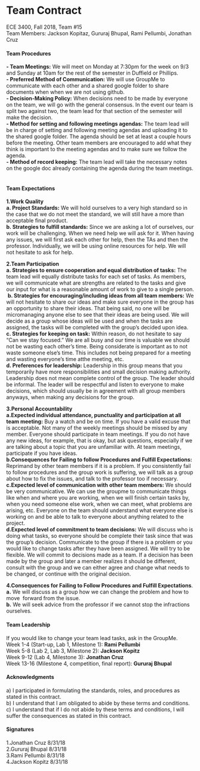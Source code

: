 

# Team Contract
ECE 3400, Fall 2018, Team #15  
Team Members: Jackson Kopitaz, Gururaj Bhupal, Rami Pellumbi, Jonathan Cruz  


#### Team Procedures
**- Team Meetings:** We will meet on Monday at 7:30pm for the week on 9/3 and Sunday at 10am for the rest of the semester in Duffield or Phillips.  
**- Preferred Method of Communication:** We will use GroupMe to communicate with each other and a shared google folder to share documents when when we are not using github.  
**- Decision-Making Policy:** When decisions need to be made by everyone on the team, we will go with the general consensus. In the event our team is split two against two, the team lead for that section of the semester will make the decision.  
**- Method for setting and following meetings agendas:** The team lead will be in charge of setting and following meeting agendas and uploading it to the shared google folder. The agenda should be set at least a couple hours before the meeting. Other team members are encouraged to add what they think is important to the meeting agendas and to make sure we follow the agenda.  
**- Method of record keeping:** The team lead will take the necessary notes on the google doc already containing the agenda during the team meetings.     
  
#### Team Expectations
**1.Work Quality**  
**a. Project Standards:** We will hold ourselves to a very high standard so in the case that we do not meet the standard, we will still have a more than acceptable final product.   
**b. Strategies to fulfill standards:** Since we are asking a lot of ourselves, our work will be challenging. When we need help we will ask for it. When having any issues, we will first ask each other for help, then the TAs and then the professor. Individually, we will be using online resources for help. We will not hesitate to ask for help.    

**2.Team Participation**  
**a. Strategies to ensure cooperation and equal distribution of tasks:** The team lead will equally distribute tasks for each set of tasks. As members, we will communicate what are strengths are related to the tasks and give our input for what is a reasonable amount of work to give to a single person.   **b. Strategies for encouraging/including ideas from all team members:** We will not hesitate to share our ideas and make sure everyone in the group has an opportunity to share their ideas. That being said, no one will be micromanaging anyone else to see that their ideas are being used. We will decide as a group whose ideas will be used and when the tasks are assigned, the tasks will be completed with the group’s decided upon idea.  
**c. Strategies for keeping on task:** Within reason, do not hesitate to say “Can we stay focused.” We are all busy and our time is valuable we should not be wasting each other’s time. Being considerate is important as to not waste someone else’s time. This includes not being prepared for a meeting and wasting everyone’s time atthe meeting, etc.  
**d. Preferences for leadership:** Leadership in this group means that you temporarily have more responsibilities and small decision making authority. Leadership does not mean complete control of the group. The leader should be informal. The leader will be respectful and listen to everyone to make decisions, which should usually be in agreement with all group members anyways, when making any decisions for the group.  

**3.Personal Accountability**  
**a.Expected individual attendance, punctuality and participation at all team meeting:** Buy a watch and be on time. If you have a valid excuse that is acceptable. Not many of the weekly meetings should be missed by any member. Everyone should participate in team meetings. If you do not have any new ideas, for example, that is okay, but ask questions, especially if we are talking about a topic that you are unfamiliar with. At team meetings, participate if you have ideas.  
**b.Consequences for Failing to follow Procedures and Fulfill Expectations:** Reprimand by other team members if it is a problem. If you consistently fail to follow procedures and the group work is suffering, we will talk as a group about how to fix the issues, and talk to the professor too if necessary.  
**c.Expected level of communication with other team members:** We should be very communicative. We can use the groupme to communicate things like when and where you are working, when we will finish certain tasks by, when you need someone else work, when we can meet, what problems are arising, etc. Everyone on the team should understand what everyone else is working on and be able to talk to everyone about anything related to the project.  
**d.Expected level of commitment to team decisions:** We will discuss who is doing what tasks, so everyone should be complete their task since that was the group’s decision. Communicate to the group if there is a problem or you would like to change tasks after they have been assigned. We will try to be flexible. We will commit to decisions made as a team. If a decision has been made by the group and later a member realizes it should be different, consult with the group and we can either agree and change what needs to be changed, or continue with the original decision.  

**4.Consequences for Failing to Follow Procedures and Fulfill Expectations**.  
**a.** We will discuss as a group how we can change the problem and how to move  forward from the issue.  
**b.** We will seek advice from the professor if we cannot stop the infractions ourselves.  
  
  
#### Team Leadership
If you would like to change your team lead tasks, ask in the GroupMe.  
Week 1-4 (Start-up, Lab 1, Milestone 1): **Rami Pellumbi**  
Week 5-8 (Lab 2, Lab 3, Milestone 2): **Jackson Kopitz**  
Week 9-12 (Lab 4, Milestone 3): **Jonathan Cruz**  
Week 13-16 (Milestone 4, competition, final report): **Gururaj Bhupal**  
  
  
#### Acknowledgments
a)  I participated in formulating the standards, roles, and procedures as stated in this contract.  
b)  I understand that I am obligated to abide by these terms and conditions.  
c)  I understand that if I do not abide by these terms and conditions, I will suffer the consequences as stated in this contract.  
  
  
#### Signatures
1.Jonathan Cruz 8/31/18  
2.Gururaj Bhupal 8/31/18  
3.Rami Pellumbi 8/31/18  
4.Jackson Kopitz 8/31/18   